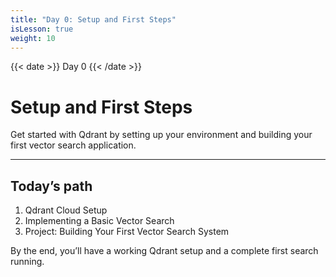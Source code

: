 ```yaml
---
title: "Day 0: Setup and First Steps"
isLesson: true
weight: 10
---
```


{{< date >}} Day 0 {{< /date >}}

# Setup and First Steps

Get started with Qdrant by setting up your environment and building your first vector search application.

---

## Today’s path

1. Qdrant Cloud Setup
2. Implementing a Basic Vector Search
3. Project: Building Your First Vector Search System

By the end, you’ll have a working Qdrant setup and a complete first search running.

